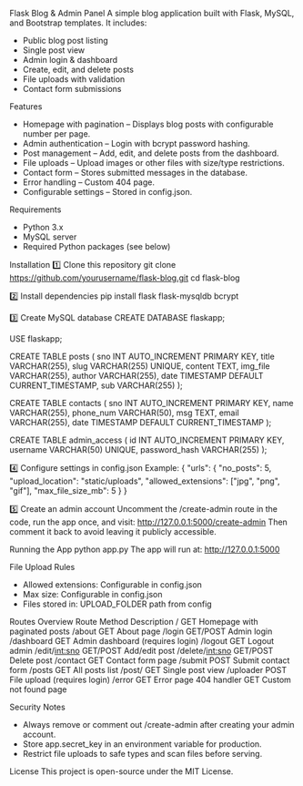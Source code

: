 Flask Blog & Admin Panel
A simple blog application built with Flask, MySQL, and Bootstrap templates.
It includes:

- Public blog post listing
- Single post view
- Admin login & dashboard
- Create, edit, and delete posts
- File uploads with validation
- Contact form submissions

Features
- Homepage with pagination – Displays blog posts with configurable number per page.
- Admin authentication – Login with bcrypt password hashing.
- Post management – Add, edit, and delete posts from the dashboard.
- File uploads – Upload images or other files with size/type restrictions.
- Contact form – Stores submitted messages in the database.
- Error handling – Custom 404 page.
- Configurable settings – Stored in config.json.

Requirements
- Python 3.x
- MySQL server
- Required Python packages (see below)

Installation
1️⃣ Clone this repository
git clone https://github.com/yourusername/flask-blog.git
cd flask-blog

2️⃣ Install dependencies
pip install flask flask-mysqldb bcrypt

3️⃣ Create MySQL database
CREATE DATABASE flaskapp;

USE flaskapp;

CREATE TABLE posts (
    sno INT AUTO_INCREMENT PRIMARY KEY,
    title VARCHAR(255),
    slug VARCHAR(255) UNIQUE,
    content TEXT,
    img_file VARCHAR(255),
    author VARCHAR(255),
    date TIMESTAMP DEFAULT CURRENT_TIMESTAMP,
    sub VARCHAR(255)
);

CREATE TABLE contacts (
    sno INT AUTO_INCREMENT PRIMARY KEY,
    name VARCHAR(255),
    phone_num VARCHAR(50),
    msg TEXT,
    email VARCHAR(255),
    date TIMESTAMP DEFAULT CURRENT_TIMESTAMP
);

CREATE TABLE admin_access (
    id INT AUTO_INCREMENT PRIMARY KEY,
    username VARCHAR(50) UNIQUE,
    password_hash VARCHAR(255)
);

4️⃣ Configure settings in config.json
Example:
{
    "urls": {
        "no_posts": 5,
        "upload_location": "static/uploads",
        "allowed_extensions": ["jpg", "png", "gif"],
        "max_file_size_mb": 5
    }
}

5️⃣ Create an admin account
Uncomment the /create-admin route in the code, run the app once, and visit:
http://127.0.0.1:5000/create-admin
Then comment it back to avoid leaving it publicly accessible.

Running the App
python app.py
The app will run at:
http://127.0.0.1:5000

File Upload Rules
- Allowed extensions: Configurable in config.json
- Max size: Configurable in config.json
- Files stored in: UPLOAD_FOLDER path from config

Routes Overview
Route          Method     Description
/              GET        Homepage with paginated posts
/about         GET        About page
/login         GET/POST   Admin login
/dashboard     GET        Admin dashboard (requires login)
/logout        GET        Logout admin
/edit/<int:sno> GET/POST  Add/edit post
/delete/<int:sno> GET/POST Delete post
/contact       GET        Contact form page
/submit        POST       Submit contact form
/posts         GET        All posts list
/post/<slug>   GET        Single post view
/uploader      POST       File upload (requires login)
/error         GET        Error page
404 handler    GET        Custom not found page

Security Notes
- Always remove or comment out /create-admin after creating your admin account.
- Store app.secret_key in an environment variable for production.
- Restrict file uploads to safe types and scan files before serving.

License
This project is open-source under the MIT License.
